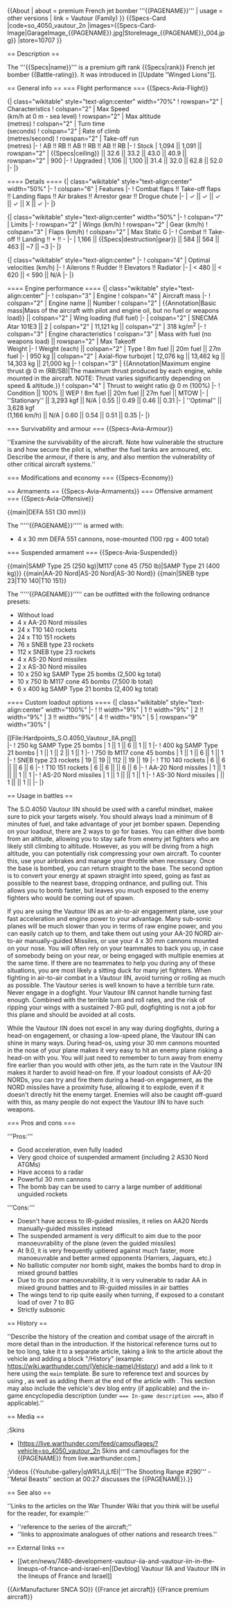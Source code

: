 {{About
| about = premium French jet bomber '''{{PAGENAME}}'''
| usage = other versions
| link = Vautour (Family)
}}
{{Specs-Card
|code=so_4050_vautour_2n
|images={{Specs-Card-Image|GarageImage_{{PAGENAME}}.jpg|StoreImage\_{{PAGENAME}}\_004.jpg}}
|store=10707
}}

== Description ==

<!-- ''In the description, the first part should be about the history of and the creation and combat usage of the aircraft, as well as its key features. In the second part, tell the reader about the aircraft in the game. Insert a screenshot of the vehicle, so that if the novice player does not remember the vehicle by name, he will immediately understand what kind of vehicle the article is talking about.'' -->

The '''{{Specs|name}}''' is a premium gift rank {{Specs|rank}} French jet bomber {{Battle-rating}}. It was introduced in [[Update "Winged Lions"]].

== General info ==
=== Flight performance ===
{{Specs-Avia-Flight}}

<!-- ''Describe how the aircraft behaves in the air. Speed, manoeuvrability, acceleration and allowable loads - these are the most important characteristics of the vehicle.'' -->

{| class="wikitable" style="text-align:center" width="70%"
! rowspan="2" | Characteristics
! colspan="2" | Max Speed<br>(km/h at 0 m - sea level)
! rowspan="2" | Max altitude<br>(metres)
! colspan="2" | Turn time<br>(seconds)
! colspan="2" | Rate of climb<br>(metres/second)
! rowspan="2" | Take-off run<br>(metres)
|-
! AB !! RB !! AB !! RB !! AB !! RB
|-
! Stock
| 1,094 || 1,091 || rowspan="2" | {{Specs|ceiling}} || 32.6 || 33.2 || 43.0 || 40.9 || rowspan="2" | 900
|-
! Upgraded
| 1,106 || 1,100 || 31.4 || 32.0 || 62.8 || 52.0
|-
|}

==== Details ====
{| class="wikitable" style="text-align:center" width="50%"
|-
! colspan="6" | Features
|-
! Combat flaps !! Take-off flaps !! Landing flaps !! Air brakes !! Arrestor gear !! Drogue chute
|-
| ✓ || ✓ || ✓ || ✓ || X || ✓ <!-- ✓ -->
|-
|}

{| class="wikitable" style="text-align:center" width="50%"
|-
! colspan="7" | Limits
|-
! rowspan="2" | Wings (km/h)
! rowspan="2" | Gear (km/h)
! colspan="3" | Flaps (km/h)
! colspan="2" | Max Static G
|-
! Combat !! Take-off !! Landing !! + !! -
|-
| 1,166 <!-- {{Specs|destruction|body}} --> || {{Specs|destruction|gear}} || 584 || 564 || 463 || ~7 || ~3
|-
|}

{| class="wikitable" style="text-align:center"
|-
! colspan="4" | Optimal velocities (km/h)
|-
! Ailerons !! Rudder !! Elevators !! Radiator
|-
| < 480 || < 620 || < 590 || N/A
|-
|}

==== Engine performance ====
{| class="wikitable" style="text-align:center"
|-
! colspan="3" | Engine
! colspan="4" | Aircraft mass
|-
! colspan="2" | Engine name || Number
! colspan="2" | {{Annotation|Basic mass|Mass of the aircraft with pilot and engine oil, but no fuel or weapons load}} || colspan="2" | Wing loading (full fuel)
|-
| colspan="2" | SNECMA Atar 101E3 || 2
| colspan="2" | 11,121 kg || colspan="2" | 318 kg/m<sup>2</sup>
|-
! colspan="3" | Engine characteristics
! colspan="3" | Mass with fuel (no weapons load) || rowspan="2" | Max Takeoff<br>Weight
|-
! Weight (each) || colspan="2" | Type
! 8m fuel || 20m fuel || 27m fuel
|-
| 950 kg || colspan="2" | Axial-flow turbojet
| 12,076 kg || 13,462 kg || 14,303 kg || 21,000 kg
|-
! colspan="3" | {{Annotation|Maximum engine thrust @ 0 m (RB/SB)|The maximum thrust produced by each engine, while mounted in the aircraft. NOTE: Thrust varies significantly depending on speed & altitude.}}
! colspan="4" | Thrust to weight ratio @ 0 m (100%)
|-
! Condition || 100% || WEP
! 8m fuel || 20m fuel || 27m fuel || MTOW
|-
| ''Stationary'' || 3,293 kgf || N/A
| 0.55 || 0.49 || 0.46 || 0.31
|-
| ''Optimal'' || 3,628 kgf<br>(1,166 km/h) || N/A
| 0.60 || 0.54 || 0.51 || 0.35
|-
|}

=== Survivability and armour ===
{{Specs-Avia-Armour}}

<!-- ''Examine the survivability of the aircraft. Note how vulnerable the structure is and how secure the pilot is, whether the fuel tanks are armoured, etc. Describe the armour, if there is any, and also mention the vulnerability of other critical aircraft systems.'' -->

''Examine the survivability of the aircraft. Note how vulnerable the structure is and how secure the pilot is, whether the fuel tanks are armoured, etc. Describe the armour, if there is any, and also mention the vulnerability of other critical aircraft systems.''

=== Modifications and economy ===
{{Specs-Economy}}

== Armaments ==
{{Specs-Avia-Armaments}}
=== Offensive armament ===
{{Specs-Avia-Offensive}}

<!-- ''Describe the offensive armament of the aircraft, if any. Describe how effective the cannons and machine guns are in a battle, and also what belts or drums are better to use. If there is no offensive weaponry, delete this subsection.'' -->

{{main|DEFA 551 (30 mm)}}

The '''''{{PAGENAME}}''''' is armed with:

- 4 x 30 mm DEFA 551 cannons, nose-mounted (100 rpg = 400 total)

=== Suspended armament ===
{{Specs-Avia-Suspended}}

<!-- ''Describe the aircraft's suspended armament: additional cannons under the wings, bombs, rockets and torpedoes. This section is especially important for bombers and attackers. If there is no suspended weaponry remove this subsection.'' -->

{{main|SAMP Type 25 (250 kg)|M117 cone 45 (750 lb)|SAMP Type 21 (400 kg)}}
{{main|AA-20 Nord|AS-20 Nord|AS-30 Nord}}
{{main|SNEB type 23|T10 140|T10 151}}

The '''''{{PAGENAME}}''''' can be outfitted with the following ordnance presets:

- Without load
- 4 x AA-20 Nord missiles
- 24 x T10 140 rockets
- 24 x T10 151 rockets
- 76 x SNEB type 23 rockets
- 112 x SNEB type 23 rockets
- 4 x AS-20 Nord missiles
- 2 x AS-30 Nord missiles
- 10 x 250 kg SAMP Type 25 bombs (2,500 kg total)
- 10 x 750 lb M117 cone 45 bombs (7,500 lb total)
- 6 x 400 kg SAMP Type 21 bombs (2,400 kg total)

==== Custom loadout options ====
{| class="wikitable" style="text-align:center" width="100%"
|-
! !! width="9%" | 1 !! width="9%" | 2 !! width="9%" | 3 !! width="9%" | 4 !! width="9%" | 5
| rowspan="9" width="30%" | <div class="ttx-image">[[File:Hardpoints_S.O.4050_Vautour_IIA.png]]</div>
|-
! 250 kg SAMP Type 25 bombs
| 1 || 1 || 6 || 1 || 1
|-
! 400 kg SAMP Type 21 bombs
| 1 || 1 || 2 || 1 || 1
|-
! 750 lb M117 cone 45 bombs
| 1 || 1 || 6 || 1 || 1
|-
! SNEB type 23 rockets
| 19 || 19 || 112 || 19 || 19
|-
! T10 140 rockets
| 6 || 6 || || 6 || 6
|-
! T10 151 rockets
| 6 || 6 || || 6 || 6
|-
! AA-20 Nord missiles
| 1 || 1 || || 1 || 1
|-
! AS-20 Nord missiles
| 1 || 1 || || 1 || 1
|-
! AS-30 Nord missiles
| || 1 || || 1 ||
|-
|}

== Usage in battles ==

<!-- ''Describe the tactics of playing in the aircraft, the features of using aircraft in a team and advice on tactics. Refrain from creating a "guide" - do not impose a single point of view, but instead, give the reader food for thought. Examine the most dangerous enemies and give recommendations on fighting them. If necessary, note the specifics of the game in different modes (AB, RB, SB).'' -->

The S.O.4050 Vautour IIN should be used with a careful mindset, makee sure to pick your targets wisely. You should always load a minimum of 8 minutes of fuel, and take advantage of your jet bomber spawn. Depending on your loadout, there are 2 ways to go for bases. You can either dive bomb from an altitude, allowing you to stay safe from enemy jet fighters who are likely still climbing to altitude. However, as you will be diving from a high altitude, you can potentially risk compressing your own aircraft. To counter this, use your airbrakes and manage your throttle when necessary. Once the base is bombed, you can return straight to the base. The second option is to convert your energy at spawn straight into speed, going as fast as possible to the nearest base, dropping ordnance, and pulling out. This allows you to bomb faster, but leaves you much exposed to the enemy fighters who would be coming out of spawn.

If you are using the Vautour IIN as an air-to-air engagement plane, use your fast acceleration and engine power to your advantage. Many sub-sonic planes will be much slower than you in terms of raw engine power, and you can easily catch up to them, and take them out using your AA-20 NORD air-to-air manually-guided Missiles, or use your 4 x 30 mm cannons mounted on your nose. You will often rely on your teammates to back you up, in case of somebody being on your rear, or being engaged with multiple enemies at the same time. If there are no teammates to help you during any of these situations, you are most likely a sitting duck for many jet fighters. When fighting in air-to-air combat in a Vautour IIN, avoid turning or rolling as much as possible. The Vautour series is well known to have a terrible turn rate. Never engage in a dogfight. Your Vautour IIN cannot handle turning fast enough. Combined with the terrible turn and roll rates, and the risk of ripping your wings with a sustained 7-8G pull, dogfighting is not a job for this plane and should be avoided at all costs.

While the Vautour IIN does not excel in any way during dogfights, during a head-on engagement, or chasing a low-speed plane, the Vautour IIN can shine in many ways. During head-os, using your 30 mm cannons mounted in the nose of your plane makes it very easy to hit an enemy plane risking a head-on with you. You will just need to remember to turn away from enemy fire earlier than you would with other jets, as the turn rate in the Vautour IIN makes it harder to avoid head-on fire. If your loadout consists of AA-20 NORDs, you can try and fire them during a head-on engagement, as the NORD missiles have a proximity fuse, allowing it to explode, even if it doesn't directly hit the enemy target. Enemies will also be caught off-guard with this, as many people do not expect the Vautour IIN to have such weapons.

=== Pros and cons ===

<!-- ''Summarise and briefly evaluate the vehicle in terms of its characteristics and combat effectiveness. Mark its pros and cons in the bulleted list. Try not to use more than 6 points for each of the characteristics. Avoid using categorical definitions such as "bad", "good" and the like - use substitutions with softer forms such as "inadequate" and "effective".'' -->

'''Pros:'''

- Good acceleration, even fully loaded
- Very good choice of suspended armament (including 2 AS30 Nord ATGMs)
- Have access to a radar
- Powerful 30 mm cannons
- The bomb bay can be used to carry a large number of additional unguided rockets

'''Cons:'''

- Doesn't have access to IR-guided missiles, it relies on AA20 Nords manually-guided missiles instead
- The suspended armament is very difficult to aim due to the poor manoeuvrability of the plane (even the guided missiles)
- At 9.0, it is very frequently uptiered against much faster, more manoeuvrable and better armed opponents (Harriers, Jaguars, etc.)
- No ballistic computer nor bomb sight, makes the bombs hard to drop in mixed ground battles
- Due to its poor manoeuvrability, it is very vulnerable to radar AA in mixed ground battles and to IR-guided missiles in air battles
- The wings tend to rip quite easily when turning, if exposed to a constant load of over 7 to 8G
- Strictly subsonic

== History ==

<!-- ''Describe the history of the creation and combat usage of the aircraft in more detail than in the introduction. If the historical reference turns out to be too long, take it to a separate article, taking a link to the article about the vehicle and adding a block "/History" (example: <nowiki>https://wiki.warthunder.com/(Vehicle-name)/History</nowiki>) and add a link to it here using the <code>main</code> template. Be sure to reference text and sources by using <code><nowiki><ref></ref></nowiki></code>, as well as adding them at the end of the article with <code><nowiki><references /></nowiki></code>. This section may also include the vehicle's dev blog entry (if applicable) and the in-game encyclopedia description (under <code><nowiki>=== In-game description ===</nowiki></code>, also if applicable).'' -->

''Describe the history of the creation and combat usage of the aircraft in more detail than in the introduction. If the historical reference turns out to be too long, take it to a separate article, taking a link to the article about the vehicle and adding a block "/History" (example: <nowiki>https://wiki.warthunder.com/(Vehicle-name)/History</nowiki>) and add a link to it here using the <code>main</code> template. Be sure to reference text and sources by using <code><nowiki><ref></ref></nowiki></code>, as well as adding them at the end of the article with <code><nowiki><references /></nowiki></code>. This section may also include the vehicle's dev blog entry (if applicable) and the in-game encyclopedia description (under <code><nowiki>=== In-game description ===</nowiki></code>, also if applicable).''

== Media ==

<!-- ''Excellent additions to the article would be video guides, screenshots from the game, and photos.'' -->

;Skins

- [https://live.warthunder.com/feed/camouflages/?vehicle=so_4050_vautour_2n Skins and camouflages for the {{PAGENAME}} from live.warthunder.com.]

;Videos
{{Youtube-gallery|qWR1JLjLfEI|'''The Shooting Range #290''' - ''Metal Beasts'' section at 00:27 discusses the {{PAGENAME}}.}}

== See also ==

<!-- ''Links to the articles on the War Thunder Wiki that you think will be useful for the reader, for example:''
* ''reference to the series of the aircraft;''
* ''links to approximate analogues of other nations and research trees.'' -->

''Links to the articles on the War Thunder Wiki that you think will be useful for the reader, for example:''

- ''reference to the series of the aircraft;''
- ''links to approximate analogues of other nations and research trees.''

== External links ==

<!-- ''Paste links to sources and external resources, such as:''
* ''topic on the official game forum;''
* ''other literature.'' -->

- [[wt:en/news/7480-development-vautour-iia-and-vautour-iin-in-the-lineups-of-france-and-israel-en|[Devblog] Vautour IIA and Vautour IIN in the lineups of France and Israel]]

{{AirManufacturer SNCA SO}}
{{France jet aircraft}}
{{France premium aircraft}}
